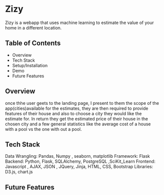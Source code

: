 # Zizy 
Zizy is a webapp that uses machine learning to estimate the value of your home in a different location.

## Table of Contents
* Overview
* Tech Stack
* Setup/Installation
* Demo
* Future Features

## Overview
once thhe user geets to the landing page, I present to them the scope of the app(cities)available for the estimates, 
they are then required to provide features of their house and also to choose a city they would like the estimate for.
In return they get the estimated price of their house in the chosen city and a few general statistics like the average 
cost of a house with a pool vs the one with out a pool.


## Tech Stack
Data Wrangling: Pandas, Numpy , seaborn, matplotlib
Framework: Flask
Backend: Python, Flask, SQLAlchemy, PostgreSQL ,SciKit_Learn
Frontend: Javascript , AJAX, JSON , JQuery, Jinja, HTML, CSS, Bootstrap
Libraries: D3.js, chart.js

## Future Features



